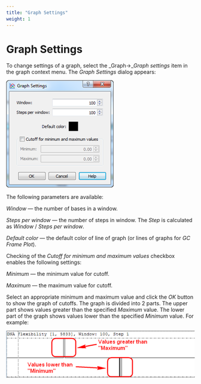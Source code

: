 ```yaml
---
title: "Graph Settings"
weight: 1
---
```



# Graph Settings

To change settings of a graph, select the _Graph->__Graph settings_ item in the graph context menu. The _Graph Settings_ dialog appears:


![](/images/65929576/65929577.png)

The following parameters are available:

_Window_ — the number of bases in a window.

_Steps per window_ — the number of steps in window. The _Step_ is calculated as _Window_ / _Steps per window_.

_Default color_ — the default color of line of graph (or lines of graphs for _GC Frame Plot_).

Checking of the _Cutoff for minimum and maximum values_ checkbox enables the following settings:

_Minimum_ — the minimum value for cutoff.

_Maximum_ — the maximum value for cutoff.

Select an appropriate minimum and maximum value and click the _OK_ button to show the graph of cutoffs. The graph is divided into 2 parts. The upper part shows values greater than the specified _Maximum_ value. The lower part of the graph shows values lower than the specified _Minimum_ value. For example:


![](/images/65929576/65929578.png)
